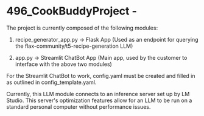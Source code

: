 # 496_CookBuddyProject - 

The project is currently composed of the following modules:

1. recipe_generator_app.py -> Flask App (Used as an endpoint for querying the flax-community/t5-recipe-generation LLM)

2. app.py -> Streamlit ChatBot App (Main app, used by the customer to interface with the above two modules)

For the Streamlit ChatBot to work, config.yaml must be created and filled in as outlined in config_template.yaml.

Currently, this LLM module connects to an inference server set up by LM Studio. 
This server's optimization features allow for an LLM to be run on a standard personal computer without performance issues.

